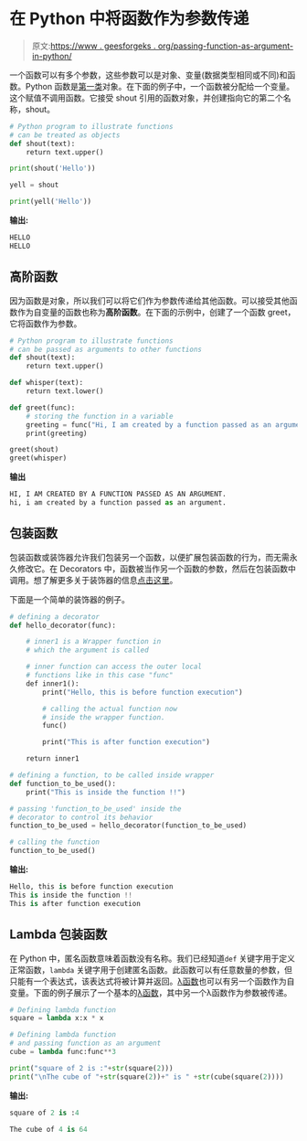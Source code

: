 # 在 Python 中将函数作为参数传递

> 原文:[https://www . geesforgeks . org/passing-function-as-argument-in-python/](https://www.geeksforgeeks.org/passing-function-as-an-argument-in-python/)

一个函数可以有多个参数，这些参数可以是对象、变量(数据类型相同或不同)和函数。Python 函数是[第一类](https://www.geeksforgeeks.org/first-class-functions-python/)对象。在下面的例子中，一个函数被分配给一个变量。这个赋值不调用函数。它接受 shout 引用的函数对象，并创建指向它的第二个名称，shout。

```py
# Python program to illustrate functions 
# can be treated as objects 
def shout(text): 
    return text.upper() 

print(shout('Hello')) 

yell = shout 

print(yell('Hello')) 
```

**输出:**

```py
HELLO
HELLO

```

## 高阶函数

因为函数是对象，所以我们可以将它们作为参数传递给其他函数。可以接受其他函数作为自变量的函数也称为**高阶函数**。在下面的示例中，创建了一个函数 greet，它将函数作为参数。

```py
# Python program to illustrate functions 
# can be passed as arguments to other functions 
def shout(text): 
    return text.upper() 

def whisper(text): 
    return text.lower() 

def greet(func): 
    # storing the function in a variable 
    greeting = func("Hi, I am created by a function passed as an argument.") 
    print(greeting)

greet(shout) 
greet(whisper) 
```

**输出**

```py
HI, I AM CREATED BY A FUNCTION PASSED AS AN ARGUMENT.
hi, i am created by a function passed as an argument.

```

## 包装函数

包装函数或装饰器允许我们包装另一个函数，以便扩展包装函数的行为，而无需永久修改它。在 Decorators 中，函数被当作另一个函数的参数，然后在包装函数中调用。想了解更多关于装饰器的信息[点击这里](https://www.geeksforgeeks.org/decorators-in-python/)。

下面是一个简单的装饰器的例子。

```py
# defining a decorator 
def hello_decorator(func): 

    # inner1 is a Wrapper function in  
    # which the argument is called 

    # inner function can access the outer local 
    # functions like in this case "func" 
    def inner1(): 
        print("Hello, this is before function execution") 

        # calling the actual function now 
        # inside the wrapper function. 
        func() 

        print("This is after function execution") 

    return inner1 

# defining a function, to be called inside wrapper 
def function_to_be_used(): 
    print("This is inside the function !!") 

# passing 'function_to_be_used' inside the 
# decorator to control its behavior 
function_to_be_used = hello_decorator(function_to_be_used) 

# calling the function 
function_to_be_used() 
```

**输出:**

```py
Hello, this is before function execution
This is inside the function !!
This is after function execution

```

## Lambda 包装函数

在 Python 中，匿名函数意味着函数没有名称。我们已经知道`def` 关键字用于定义正常函数，`lambda` 关键字用于创建匿名函数。此函数可以有任意数量的参数，但只能有一个表达式，该表达式将被计算并返回。[λ函数](https://www.geeksforgeeks.org/python-lambda-anonymous-functions-filter-map-reduce/)也可以有另一个函数作为自变量。下面的例子展示了一个基本的[λ函数](https://www.geeksforgeeks.org/python-lambda-anonymous-functions-filter-map-reduce/)，其中另一个λ函数作为参数被传递。

```py
# Defining lambda function
square = lambda x:x * x

# Defining lambda function
# and passing function as an argument
cube = lambda func:func**3

print("square of 2 is :"+str(square(2)))
print("\nThe cube of "+str(square(2))+" is " +str(cube(square(2))))
```

**输出:**

```py
square of 2 is :4

The cube of 4 is 64

```